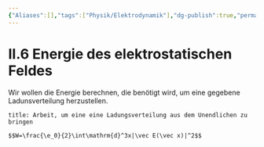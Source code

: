 ```yaml
---
{"Aliases":[],"tags":["Physik/Elektrodynamik"],"dg-publish":true,"permalink":"/aktuelle-kurse/elektrodynamik/vorlesung/2-grundlagen-der-elektrostatik/ii-6-energie-des-elektrostatischen-feldes/","dgHomeLink":true,"dgPassFrontmatter":true}
---
```


# II.6 Energie des elektrostatischen Feldes
Wir wollen die Energie berechnen, die benötigt wird, um eine gegebene Ladunsverteilung herzustellen. 

```ad-equation
title: Arbeit, um eine eine Ladungsverteilung aus dem Unendlichen zu bringen

$$W=\frac{\e_0}{2}\int\mathrm{d}^3x|\vec E(\vec x)|^2$$

```
